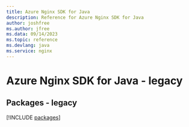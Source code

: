 ```yaml
---
title: Azure Nginx SDK for Java
description: Reference for Azure Nginx SDK for Java
author: joshfree
ms.author: jfree
ms.data: 09/14/2023
ms.topic: reference
ms.devlang: java
ms.service: nginx
---
```

# Azure Nginx SDK for Java - legacy
## Packages - legacy
[!INCLUDE [packages](nginx-index.md)]